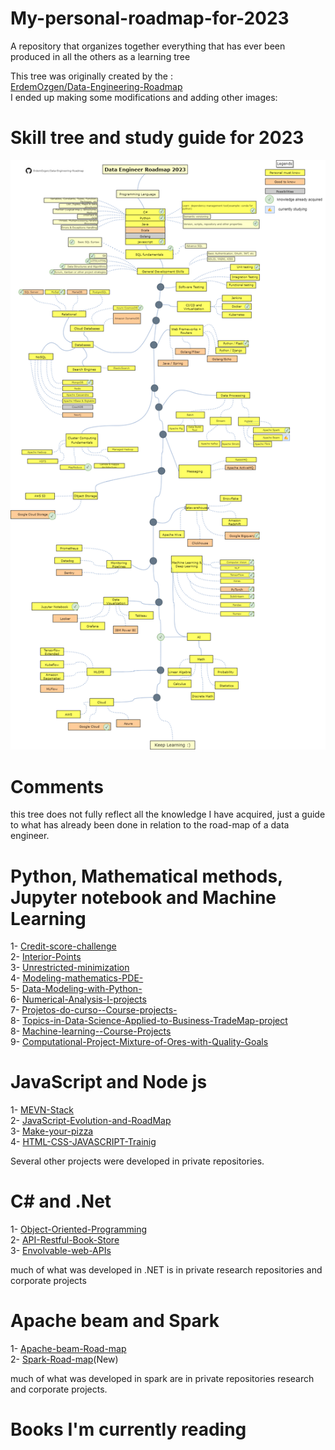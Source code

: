 # My-personal-roadmap-for-2023
 A repository that organizes together everything that has ever been produced in all the others as a learning tree


This tree was originally created by the :<br>
[ErdemOzgen/Data-Engineering-Roadmap ](https://github.com/ErdemOzgen/Data-Engineering-Roadmap)<br>
I ended up making some modifications and adding other images:


# Skill tree and study guide for 2023

<p><img src="img/DataEngRoadmap.png"></p>

# Comments

this tree does not fully reflect all the knowledge I have acquired, just a guide to what has already been done in relation to the road-map of a data engineer.

# Python, Mathematical methods, Jupyter notebook and Machine Learning 

1- [Credit-score-challenge ](https://github.com/MatheusAraujoSouza/Credit-score-challenge)<br>
2- [Interior-Points](https://github.com/MatheusAraujoSouza/MS428-Pontos-Interiores--Interior-Points-)<br>
3- [Unrestricted-minimization ](https://github.com/MatheusAraujoSouza/MS629-unrestricted-minimization)<br>
4- [Modeling-mathematics-PDE-](https://github.com/MatheusAraujoSouza/MS480-Modelagem-Matematica-EDP--modeling-mathematics-PDE-)<br>
5- [Data-Modeling-with-Python- ](https://github.com/MatheusAraujoSouza/Data-Modeling-with-Python-)<br>
6- [Numerical-Analysis-I-projects](https://github.com/MatheusAraujoSouza/MS512-Numerical-Analysis-I-projects)<br>
7- [Projetos-do-curso--Course-projects- ](https://github.com/MatheusAraujoSouza/MS211--Projetos-do-curso--Course-projects-)<br>
8- [Topics-in-Data-Science-Applied-to-Business-TradeMap-project](https://github.com/MatheusAraujoSouza/MS902-Topics-in-Data-Science-Applied-to-Business-TradeMap-project)<br>
8- [Machine-learning--Course-Projects](https://github.com/MatheusAraujoSouza/MS960-Machine-learning--Course-Projects)<br>
9- [Computational-Project-Mixture-of-Ores-with-Quality-Goals](https://github.com/MatheusAraujoSouza/MS728-Computational-Project-Mixture-of-Ores-with-Quality-Goals)<br>


# JavaScript and Node js 
1- [MEVN-Stack ](https://github.com/MatheusAraujoSouza/MEVN-Stack)<br>
2- [JavaScript-Evolution-and-RoadMap](https://github.com/MatheusAraujoSouza/JavaScript-Evolution-and-RoadMap)<br>
3- [Make-your-pizza](https://github.com/MatheusAraujoSouza/Make-your-pizza)<br>
4- [HTML-CSS-JAVASCRIPT-Trainig](https://github.com/MatheusAraujoSouza/FrontEndTrainig)<br>



Several other projects were developed in private repositories.

# C# and .Net
1- [Object-Oriented-Programming](https://github.com/MatheusAraujoSouza/Object-Oriented-Programming)<br>
2- [API-Restful-Book-Store](https://github.com/MatheusAraujoSouza/API-Restful-Book-Store)<br>
3- [Envolvable-web-APIs](https://github.com/MatheusAraujoSouza/Envolvable-web-APIs)<br>

much of what was developed in .NET is in private research repositories and corporate projects

# Apache beam and Spark
1- [Apache-beam-Road-map](https://github.com/MatheusAraujoSouza/Apache-beam-Road-map)<br>
2- [Spark-Road-map](https://github.com/MatheusAraujoSouza/Spark-road-map)(New)<br>


much of what was developed in spark are in private repositories research and corporate projects.


# Books I'm currently reading









